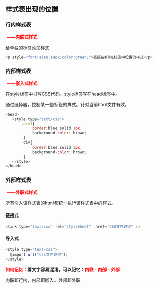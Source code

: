 ## 样式表出现的位置

### 行内样式表

​	**<span style="color: red">——内联式样式</span>**

给单独的标签添加样式

```javascript
<p style="font-size:14px;color:green;">直接在HTML标签中设置的样式</p>
```



### 内部样式表

​	**<span style="color: red">——嵌入式样式</span>**

在style标签中书写CSS代码。style标签写在head标签中。

通过选择器，控制某一些标签的样式。针对当前html文件有效。

```javascript
<head>
   <style type="text/css">
       .div1{
            border:blue solid 1px;
            background-color: brown;
        }
		div{
            border:blue solid 1px;
            background-color: brown;
        }
   </style>
</head>
```



### 外部样式表

​	**<span style="color: red">——外联式样式</span>**

所有引入该样式表的html都统一执行该样式表中的样式。

#### 链接式

```javascript
<link type="text/css" rel="styleSheet"  href="CSS文件路径" />
```

#### 导入式

```javascript
<style type="text/css">
  @import url("css文件路径");
</style>
```



**<span style="color: red">如何记忆：</span>**看文字容易混淆，可以记忆：**<span style="color: red">内联 - 内部 - 外部</span>**

内联即行内，内部即嵌入，外部即外联

